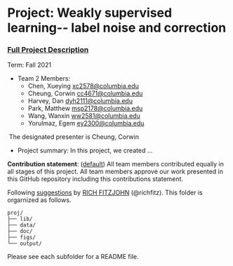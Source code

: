 # Project: Weakly supervised learning-- label noise and correction


### [Full Project Description](doc/project3_desc.md)

Term: Fall 2021

+ Team 2 Members:
	+ Chen, Xueying xc2578@columbia.edu
	+ Cheung, Corwin cc4671@columbia.edu
	+ Harvey, Dan dyh2111@columbia.edu
	+ Park, Matthew msp2178@columbia.edu
	+ Wang, Wanxin ww2581@columbia.edu
	+ Yorulmaz, Egem ey2300@columbia.edu

 The designated presenter is Cheung, Corwin

+ Project summary: In this project, we created ...
	
**Contribution statement**: ([default](doc/a_note_on_contributions.md)) All team members contributed equally in all stages of this project. All team members approve our work presented in this GitHub repository including this contributions statement. 

Following [suggestions](http://nicercode.github.io/blog/2013-04-05-projects/) by [RICH FITZJOHN](http://nicercode.github.io/about/#Team) (@richfitz). This folder is orgarnized as follows.

```
proj/
├── lib/
├── data/
├── doc/
├── figs/
└── output/
```

Please see each subfolder for a README file.
